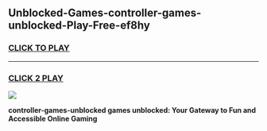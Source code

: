 
## Unblocked-Games-controller-games-unblocked-Play-Free-ef8hy
<h3>
<a href="https://premium76.site?title=controller-games-unblocked&ref=24M">CLICK TO PLAY</a></h3>
<hr>

<h3>
<a href="https://premium76.site?title=controller-games-unblocked&ref=24M">CLICK 2 PLAY</a>
  
</h3>

<a href="https://premium76.site?title=controller-games-unblocked&ref=24M"><img src="https://clearcache.store/games.png"></a>


**controller-games-unblocked games unblocked: Your Gateway to Fun and Accessible Online Gaming**
